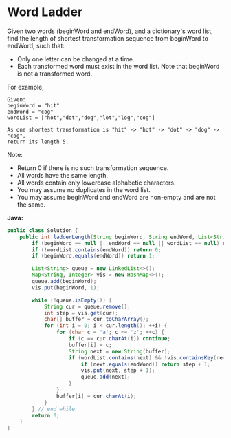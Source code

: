 # Word Ladder

Given two words (beginWord and endWord), and a dictionary's word list, find the length of shortest transformation sequence from beginWord to endWord, such that:

- Only one letter can be changed at a time.
- Each transformed word must exist in the word list. Note that beginWord is not a transformed word.

For example,

    Given:
    beginWord = "hit"
    endWord = "cog"
    wordList = ["hot","dot","dog","lot","log","cog"]

    As one shortest transformation is "hit" -> "hot" -> "dot" -> "dog" -> "cog",
    return its length 5.

Note:

- Return 0 if there is no such transformation sequence.
- All words have the same length.
- All words contain only lowercase alphabetic characters.
- You may assume no duplicates in the word list.
- You may assume beginWord and endWord are non-empty and are not the same.

**Java:**
```java
public class Solution {
    public int ladderLength(String beginWord, String endWord, List<String> wordList) {
        if (beginWord == null || endWord == null || wordList == null) return 0;
        if (!wordList.contains(endWord)) return 0;
        if (beginWord.equals(endWord)) return 1;

        List<String> queue = new LinkedList<>();
        Map<String, Integer> vis = new HashMap<>();
        queue.add(beginWord);
        vis.put(beginWord, 1);

        while (!queue.isEmpty()) {
            String cur = queue.remove();
            int step = vis.get(cur);
            char[] buffer = cur.toCharArray();
            for (int i = 0; i < cur.length(); ++i) {
                for (char c = 'a'; c <= 'z'; ++c) {
                    if (c == cur.charAt(i)) continue;
                    buffer[i] = c;
                    String next = new String(buffer);
                    if (wordList.contains(next) && !vis.containsKey(next)) {
                        if (next.equals(endWord)) return step + 1;
                        vis.put(next, step + 1);
                        queue.add(next);
                    }
                }
                buffer[i] = cur.charAt(i);
            }
        } // end while
        return 0;
    }
}
```
